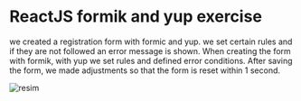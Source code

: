 # ReactJS formik and yup exercise

we created a registration form with formic and yup. 
we set certain rules and if they are not followed an error message is shown. 
When creating the form with formik, with yup we set rules and defined error conditions.
After saving the form, we made adjustments so that the form is reset within 1 second.

![resim](https://github.com/mbrkilic/formikExercise/assets/80039230/a36801ee-f7bb-4758-b789-31ce60fbef07)
